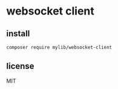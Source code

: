 # websocket client

## install 

```bash
composer require mylib/websocket-client
```

## license

MIT
